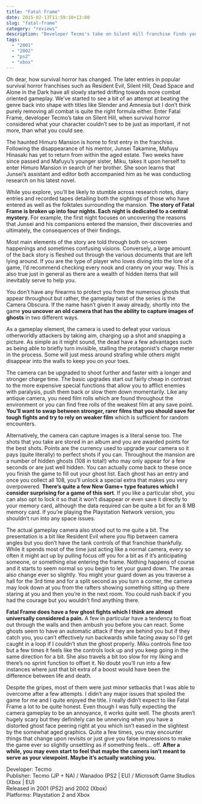 ```yaml
---
title: "Fatal Frame"
date: 2015-02-13T11:59:10+13:00
slug: "fatal-frame"
category: "reviews"
description: "Developer Tecmo's take on Silent Hill franchise finds you battling ghosts in an abandoned mansion. Silly premise or unnerving title? Well, the second one."
tags:
  - "2001"
  - "2002"
  - "ps2"
  - "xbox"
---
```


Oh dear, how survival horror has changed. The later entries in popular survival horror franchises such as Resident Evil, Silent Hill, Dead Space and Alone in the Dark have all slowly started drifting towards more combat oriented gameplay. We’ve started to see a bit of an attempt at beating the genre back into shape with titles like Slender and Amnesia but I don’t think purely removing all combat is quite the right formula either. Enter Fatal Frame, developer Tecmo’s take on Silent Hill, when survival horror considered what your character couldn’t see to be just as important, if not more, than what you could see.

The haunted Himuro Mansion is home to first entry in the franchise. Following the disappearance of his mentor, Junsei Takamine, Mafuyu Hinasaki has yet to return from within the aged estate. Two weeks have since passed and Mafuyu’s younger sister, Miku, takes it upon herself to enter Himuro Mansion in search of her brother. She soon learns that Junsei’s assistant and editor both accompanied him as he was conducting research on his latest novel.

While you explore, you’ll be likely to stumble across research notes, diary entries and recorded tapes detailing both the sightings of those who have entered as well as the folktales surrounding the mansion. **The story of Fatal Frame is broken up into four nights. Each night is dedicated to a central mystery.** For example, the first night focuses on uncovering the reasons that Junsei and his companions entered the mansion, their discoveries and ultimately, the consequences of their findings.

Most main elements of the story are told through both on-screen happenings and sometimes confusing visions. Conversely, a large amount of the back story is fleshed out through the various documents that are left lying around. If you are the type of player who loves diving into the lore of a game, I’d recommend checking every nook and cranny on your way. This is also true just in general as there are a wealth of hidden items that will inevitably serve to help you.

You don’t have any firearms to protect you from the numerous ghosts that appear throughout but rather, the gameplay twist of the series is the Camera Obscura. If the name hasn’t given it away already, shortly into the game **you uncover an old camera that has the ability to capture images of ghosts** in two different ways.

As a gameplay element, the camera is used to defeat your various otherworldly attackers by taking aim, charging up a shot and snapping a picture. As simple as it might sound, the dead have a few advantages such as being able to briefly turn invisible, stalling the protagonist’s charge meter in the process. Some will just mess around strafing while others might disappear into the walls to keep you on your toes.

The camera can be upgraded to shoot further and faster with a longer and stronger charge time. The basic upgrades start out fairly cheap in contrast to the more expensive special functions that allow you to afflict enemies with paralysis, push them back or slow them down momentarily. Like any antique camera, you need film rolls which are found throughout the environment or you can find free rolls of the weakest film at any save point. **You’ll want to swap between stronger, rarer films that you should save for tough fights and try to rely on weaker film** which is sufficient for random encounters.

Alternatively, the camera can capture images is a literal sense too. The shots that you take are stored in an album and you are awarded points for the best shots. Points are the currency used to upgrade your camera so it pays (quite literally) to perfect shots if you can. Throughout the mansion are a number of hidden ghosts (108 in total!) who may only appear for a few seconds or are just well hidden. You can actually come back to these once you finish the game to fill out your ghost list. Each ghost has an entry and once you collect all 108, you’ll unlock a special extra that makes you very overpowered. **There’s quite a few New Game+ type features which I consider surprising for a game of this sort**. If you like a particular shot, you can also opt to lock it so that it won’t disappear or even save it directly to your memory card, although the data required can be quite a bit for an 8 MB memory card. If you’re playing the Playstation Network version, you shouldn’t run into any space issues.

The actual gameplay camera also stood out to me quite a bit. The presentation is a bit like Resident Evil where you flip between camera angles but you don’t have the tank controls of that franchise thankfully. While it spends most of the time just acting like a normal camera, every so often it might act up by pulling focus off you for a bit as if it’s anticipating someone, or something else entering the frame. Nothing happens of course and it starts to seem normal so you begin to let your guard down. The areas also change ever so slightly. You might your guard down as you traverse a hall for the 3rd time and for a split second as you turn a corner, the camera may look down at you from the rafters showing something sitting up there staring at you and then you’re in the next room. You could rush back if you had the courage but you wouldn’t find anything there.

**Fatal Frame does have a few ghost fights which I think are almost universally considered a pain.** A few in particular have a tendency to float out through the walls and then ambush you before you can react. Some ghosts seem to have an automatic attack if they are behind you but if they catch you, you can’t effectively run backwards while facing away so I’d get caught in a loop if I couldn’t stun the ghost properly. Miku controls fine too but a few times it feels like the controls lock up and you keep going in the same direction for a bit. She also travels a bit too slow for my liking and there’s no sprint function to offset it. No doubt you’ll run into a few instances where just that bit extra of a boost would have been the difference between life and death.

Despite the gripes, most of them were just minor setbacks that I was able to overcome after a few attempts. I didn’t any major issues that spoiled the game for me and I quite enjoyed the title. I really didn’t expect to like Fatal Frame a lot to be quite honest. Even though I was fully expecting the camera gameplay to be an annoyance, it works quite well. The ghosts aren’t hugely scary but they definitely can be unnerving when you have a distorted ghost face peering right at you which isn’t eased in the slightest by the somewhat aged graphics. Quite a few times, you may encounter things that change upon revisits or just give you false impressions to make the game ever so slightly unsettling as if something feels… off. **After a while, you may even start to feel that maybe the camera isn’t meant to serve as your viewpoint. Maybe it’s actually watching you.**

Developer: Tecmo \
Publisher: Tecmo (JP + NA) / Wanadoo (PS2 | EU) / Microsoft Game Studios (Xbox | EU) \
Released in 2001 (PS2) and 2002 (Xbox) \
Platforms: Playstation 2 and Xbox
